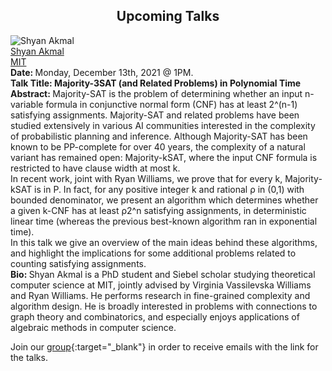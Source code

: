 <h2 style="text-align:center"> Upcoming Talks </h2>
    <!-- Shyan -->
  <div class="talk" id="shyan">
    <div class="speakerInfo"> 
                <img alt="Shyan Akmal" src="{{site.baseurl}}/assets/img/shyan.jpg">
      <br>
      <a href="https://www.shyanakmal.com/" target="_blank">Shyan Akmal</a> 
      <br>
      <a href="https://web.mit.edu/" target="_blank">MIT</a>
    </div>
    <div class="talkInfo"> 
      <strong> Date: </strong> Monday, December 13th, 2021 @ 1PM.
      <br>
      <strong> Talk Title:  Majority-3SAT (and Related Problems) in Polynomial Time </strong>
      <br>
      <strong> Abstract: </strong> Majority-SAT is the problem of determining whether an input n-variable formula in conjunctive normal form (CNF) has at least 2^(n-1) satisfying assignments. Majority-SAT and related problems have been studied extensively in various AI communities interested in the complexity of probabilistic planning and inference. Although Majority-SAT has been known to be PP-complete for over 40 years, the complexity of a natural variant has remained open: Majority-kSAT, where the input CNF formula is restricted to have clause width at most k.
      <br>
      In recent work, joint with Ryan Williams, we prove that for every k, Majority-kSAT is in P. In fact, for any positive integer k and rational ρ in (0,1) with bounded denominator, we present an algorithm which determines whether a given k-CNF has at least ρ2^n satisfying assignments, in deterministic linear time (whereas the previous best-known algorithm ran in exponential time). 
      <br>
      In this talk we give an overview of the main ideas behind these algorithms, and highlight the implications for some additional problems related to counting satisfying assignments. 
      <br>
      <strong> Bio: </strong> Shyan Akmal is a PhD student and Siebel scholar studying theoretical computer science at MIT, jointly advised by Virginia Vassilevska Williams and Ryan Williams. He performs research in fine-grained complexity and algorithm design. He is broadly interested in problems with connections to graph theory and combinatorics, and especially enjoys applications of algebraic methods in computer science.
    </div>
  </div>

Join our [group](https://groups.google.com/forum/#!forum/ml_logic_seminar/join 
){:target="_blank"} in order to receive emails with the link for the talks.

<div class="talks">    
</div>
